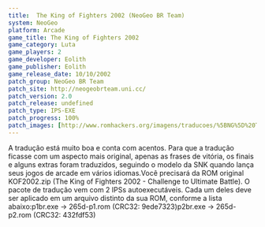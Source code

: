 ```yaml
---
title:  The King of Fighters 2002 (NeoGeo BR Team)
system: NeoGeo
platform: Arcade
game_title: The King of Fighters 2002
game_category: Luta
game_players: 2
game_developer: Eolith
game_publisher: Eolith
game_release_date: 10/10/2002
patch_group: NeoGeo BR Team 
patch_site: http://neogeobrteam.uni.cc/ 
patch_version: 2.0 
patch_release: undefined
patch_type: IPS-EXE
patch_progress: 100%
patch_images: [http://www.romhackers.org/imagens/traducoes/%5BNG%5D%20The%20King%20of%20Fighters%202002%20-%20NGBRT%20-%20Logo.png,http://www.romhackers.org/imagens/traducoes/%5BNG%5D%20The%20King%20of%20Fighters%202002%20-%20NGBRT%20-%201.png,http://www.romhackers.org/imagens/traducoes/%5BNG%5D%20The%20King%20of%20Fighters%202002%20-%20NGBRT%20-%202.png]
---
```

A tradução está muito boa e conta com acentos. Para que a tradução ficasse com um aspecto mais original, apenas as frases de vitória, os finais e alguns extras foram traduzidos, seguindo o modelo da SNK quando lança seus jogos de arcade em vários idiomas.Você precisará da ROM original KOF2002.zip (The King of Fighters 2002 - Challenge to Ultimate Battle). O pacote de tradução vem com 2 IPSs autoexecutáveis. Cada um deles deve ser aplicado em um arquivo distinto da sua ROM, conforme a lista abaixo:p1br.exe -> 265d-p1.rom (CRC32: 9ede7323)p2br.exe -> 265d-p2.rom (CRC32: 432fdf53)